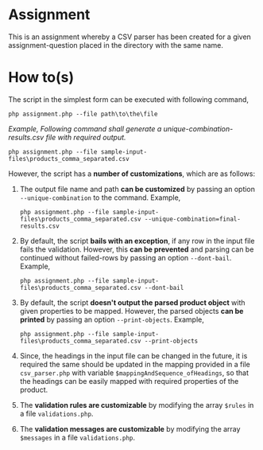 # Assignment
This is an assignment whereby a CSV parser has been created for a given assignment-question placed in the directory with the same name.

# How to(s)
The script in the simplest form can be executed with following command,

`php assignment.php --file path\to\the\file`

*Example, Following command shall generate a unique-combination-results.csv file with required output.*

`php assignment.php --file sample-input-files\products_comma_separated.csv` 

However, the script has a **number of customizations**, which are as follows:

1. The output file name and path **can be customized** by passing an option `--unique-combination` to the command. Example,

    `php assignment.php --file sample-input-files\products_comma_separated.csv --unique-combination=final-results.csv`
2. By default, the script **bails with an exception**, if any row in the input file fails the validation. However, this **can be prevented** and parsing can be continued without failed-rows by passing an option `--dont-bail`. Example,

    `php assignment.php --file sample-input-files\products_comma_separated.csv --dont-bail`
3. By default, the script **doesn't output the parsed product object** with given properties to be mapped. However, the parsed objects **can be printed** by passing an option `--print-objects`. Example,

    `php assignment.php --file sample-input-files\products_comma_separated.csv --print-objects`
4. Since, the headings in the input file can be changed in the future, it is required the same should be updated in the mapping provided in a file `csv_parser.php` with variable `$mappingAndSequence_ofHeadings`, so that the headings can be easily mapped with required properties of the product.
5. The **validation rules are customizable** by modifying the array `$rules` in a file `validations.php`.
6. The **validation messages are customizable** by modifying the array `$messages` in a file `validations.php`.
